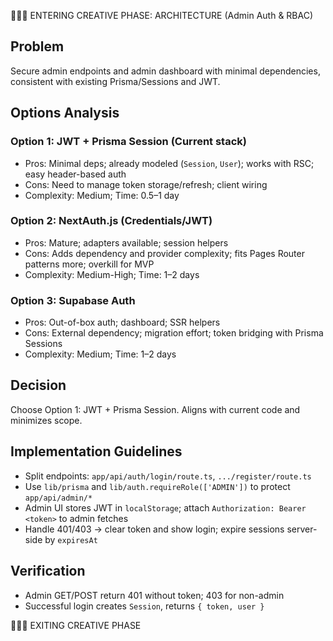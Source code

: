 🎨🎨🎨 ENTERING CREATIVE PHASE: ARCHITECTURE (Admin Auth & RBAC)

## Problem
Secure admin endpoints and admin dashboard with minimal dependencies, consistent with existing Prisma/Sessions and JWT.

## Options Analysis
### Option 1: JWT + Prisma Session (Current stack)
- Pros: Minimal deps; already modeled (`Session`, `User`); works with RSC; easy header-based auth
- Cons: Need to manage token storage/refresh; client wiring
- Complexity: Medium; Time: 0.5–1 day

### Option 2: NextAuth.js (Credentials/JWT)
- Pros: Mature; adapters available; session helpers
- Cons: Adds dependency and provider complexity; fits Pages Router patterns more; overkill for MVP
- Complexity: Medium-High; Time: 1–2 days

### Option 3: Supabase Auth
- Pros: Out-of-box auth; dashboard; SSR helpers
- Cons: External dependency; migration effort; token bridging with Prisma Sessions
- Complexity: Medium; Time: 1–2 days

## Decision
Choose Option 1: JWT + Prisma Session. Aligns with current code and minimizes scope.

## Implementation Guidelines
- Split endpoints: `app/api/auth/login/route.ts`, `.../register/route.ts`
- Use `lib/prisma` and `lib/auth.requireRole(['ADMIN'])` to protect `app/api/admin/*`
- Admin UI stores JWT in `localStorage`; attach `Authorization: Bearer <token>` to admin fetches
- Handle 401/403 → clear token and show login; expire sessions server-side by `expiresAt`

## Verification
- Admin GET/POST return 401 without token; 403 for non-admin
- Successful login creates `Session`, returns `{ token, user }`

🎨🎨🎨 EXITING CREATIVE PHASE

